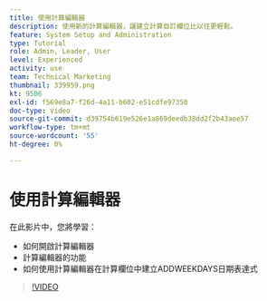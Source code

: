 ```yaml
---
title: 使用計算編輯器
description: 使用新的計算編輯器，讓建立計算自訂欄位比以往更輕鬆。
feature: System Setup and Administration
type: Tutorial
role: Admin, Leader, User
level: Experienced
activity: use
team: Technical Marketing
thumbnail: 339959.png
kt: 9506
exl-id: f569e8a7-f26d-4a11-b602-e51cdfe97350
doc-type: video
source-git-commit: d39754b619e526e1a869deedb38dd2f2b43aee57
workflow-type: tm+mt
source-wordcount: '55'
ht-degree: 0%

---
```


# 使用計算編輯器

在此影片中，您將學習：

* 如何開啟計算編輯器
* 計算編輯器的功能
* 如何使用計算編輯器在計算欄位中建立ADDWEEKDAYS日期表達式

>[!VIDEO](https://video.tv.adobe.com/v/339959/?quality=12)
